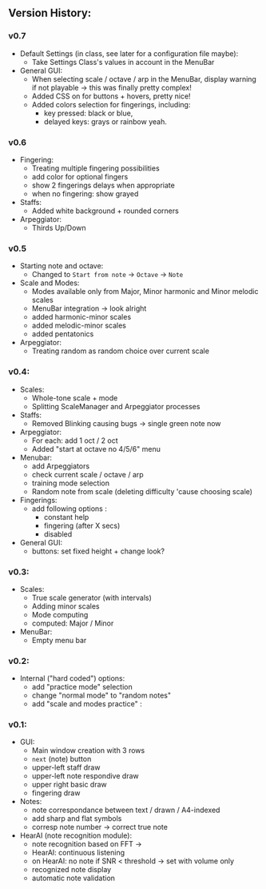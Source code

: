 ## Version History:
### v0.7
- Default Settings (in class, see later for a configuration file maybe):
  - Take Settings Class's values in account in the MenuBar
- General GUI:
  - When selecting scale / octave / arp in the MenuBar, display warning if not playable &rarr; this was finally pretty complex!
  - Added CSS on for buttons + hovers, pretty nice!
  - Added colors selection for fingerings, including:
    - key pressed: black or blue,
    - delayed keys: grays or rainbow yeah.

### v0.6
- Fingering:
  - Treating multiple fingering possibilities
  - add color for optional fingers
  - show 2 fingerings delays when appropriate
  - when no fingering: show grayed
- Staffs:
  - Added white background + rounded corners
- Arpeggiator:
  -  Thirds Up/Down

### v0.5
- Starting note and octave:
  - Changed to `Start from note` -> `Octave` -> `Note`
- Scale and Modes:
  - Modes available only from Major, Minor harmonic and Minor melodic scales
  - MenuBar integration -> look alright
  - added harmonic-minor scales
  - added melodic-minor scales
  - added pentatonics
- Arpeggiator:
  - Treating random as random choice over current scale

### v0.4:
- Scales:
  - Whole-tone scale + mode
  - Splitting ScaleManager and Arpeggiator processes
- Staffs:
  - Removed Blinking causing bugs -> single green note now
- Arpeggiator:
  - For each: add 1 oct / 2 oct
  - Added "start at octave no 4/5/6" menu
- Menubar:
  - add Arpeggiators
  - check current scale / octave / arp
  - training mode selection
  - Random note from scale (deleting difficulty 'cause choosing scale)
- Fingerings:
  - add following options :
    - constant help
    - fingering (after X secs)
    - disabled
- General GUI:
  - buttons: set fixed height + change look?


### v0.3:
- Scales:
  - True scale generator (with intervals)
  - Adding minor scales
  - Mode computing
  - computed: Major / Minor
- MenuBar:
  - Empty menu bar

### v0.2:
- Internal ("hard coded") options:
  - add "practice mode" selection
  - change "normal mode" to "random notes"
  - add "scale and modes practice" :

### v0.1:
- GUI:
  - Main window creation with 3 rows
  - `next` (note) button
  - upper-left staff draw
  - upper-left note respondive draw
  - upper right basic draw
  - fingering draw
- Notes:
  - note correspondance between text / drawn / A4-indexed
  - add sharp and flat symbols
  - corresp note number -> correct true note
- HearAI (note recognition module):
  - note recognition based on FFT &rarr;
  - HearAI: continuous listening
  - on HearAI: no note if SNR < threshold &rarr; set with volume only
  - recognized note display
  - automatic note validation